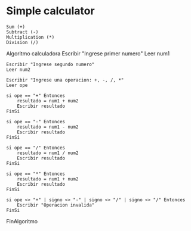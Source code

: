 # Simple calculator


    Sum (+)
    Subtract (-)
    Multiplication (*)
    Division (/)



Algoritmo calculadora
	Escribir "Ingrese primer numero"
	Leer num1
	
	Escribir "Ingrese segundo numero"
	Leer num2
	
	Escribir "Ingrese una operacion: +, -, /, *"
	Leer ope
	
	si ope == "+" Entonces
		resultado = num1 + num2
		Escribir resultado
	FinSi
	
	si ope == "-" Entonces
		resultado = num1 - num2
		Escribir resultado
	FinSi
	
	si ope == "/" Entonces
		resultado = num1 / num2
		Escribir resultado
	FinSi
	
	si ope == "*" Entonces
		resultado = num1 + num2
		Escribir resultado
	FinSi
	
	si ope <> "+" | signo <> "-" | signo <> "/" | signo <> "/" Entonces
		Escribir "Operacion invalida"
	FinSi
	
FinAlgoritmo
